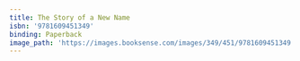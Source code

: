 ```yaml
---
title: The Story of a New Name
isbn: '9781609451349'
binding: Paperback
image_path: 'https://images.booksense.com/images/349/451/9781609451349.jpg'
---
```


